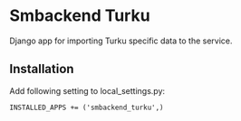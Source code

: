 # Smbackend Turku

Django app for importing Turku specific data to the service.

## Installation

Add following setting to local_settings.py:

```
INSTALLED_APPS += ('smbackend_turku',)
```